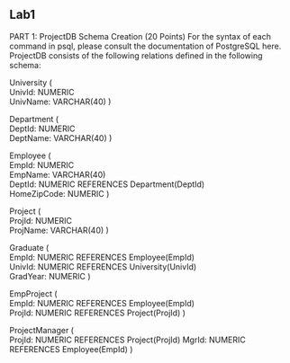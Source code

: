 ## Lab1
PART 1: ProjectDB Schema Creation (20 Points)
For the syntax of each command in psql, please consult the documentation of PostgreSQL here. ProjectDB consists of the following relations defined in the following schema:<br />

University (<br />
  UnivId: NUMERIC<br />
  UnivName: VARCHAR(40) )<br />

Department (<br />
DeptId: NUMERIC<br />
DeptName: VARCHAR(40) )<br />

Employee (<br />
EmpId: NUMERIC<br />
EmpName: VARCHAR(40)<br />
DeptId: NUMERIC REFERENCES Department(DeptId)<br /> 
HomeZipCode: NUMERIC
) <br />

Project (<br />
ProjId: NUMERIC<br />
ProjName: VARCHAR(40) )<br />

Graduate (<br />
EmpId: NUMERIC REFERENCES Employee(EmpId)<br /> 
UnivId: NUMERIC REFERENCES University(UnivId)<br /> 
GradYear: NUMERIC
) <br /> 

EmpProject (<br />
EmpId: NUMERIC REFERENCES Employee(EmpId)<br />
ProjId: NUMERIC REFERENCES Project(ProjId) ) <br />

ProjectManager (<br />
ProjId: NUMERIC REFERENCES Project(ProjId) MgrId: NUMERIC REFERENCES Employee(EmpId)
)
